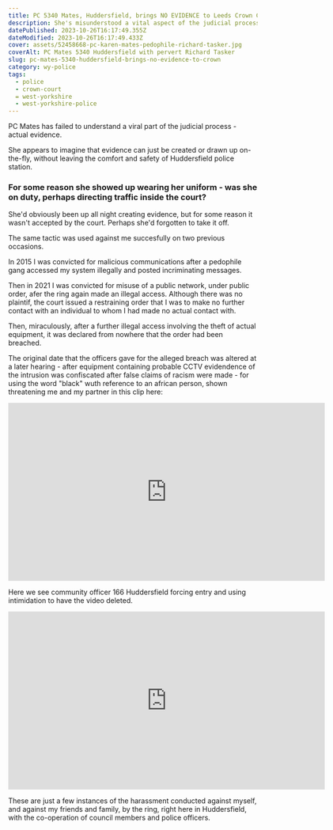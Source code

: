 ```yaml
---
title: PC 5340 Mates, Huddersfield, brings NO EVIDENCE to Leeds Crown Court
description: She's misunderstood a vital aspect of the judicial process - actual evidence
datePublished: 2023-10-26T16:17:49.355Z
dateModified: 2023-10-26T16:17:49.433Z
cover: assets/52458668-pc-karen-mates-pedophile-richard-tasker.jpg
coverAlt: PC Mates 5340 Huddersfield with pervert Richard Tasker
slug: pc-mates-5340-huddersfield-brings-no-evidence-to-crown
category: wy-police
tags:
  - police
  - crown-court
  = west-yorkshire
  - west-yorkshire-police
---
```

PC Mates has failed to understand a viral part of the judicial process - actual evidence.

She appears to imagine that evidence can just be created or drawn up on-the-fly, 
without leaving the comfort and safety of Huddersfield police station.

### For some reason she showed up wearing her uniform - was she on duty, perhaps directing traffic inside the court?

She'd obviously been up all night creating evidence, but for some reason it wasn't accepted by the court. Perhaps she'd forgotten to take it off.

The same tactic was used against me succesfully on two previous occasions.

In 2015 I was convicted for malicious communications after a pedophile gang accessed my system illegally and posted incriminating messages.

Then in 2021 I was convicted for misuse of a public network, under public order, afer the ring again made an illegal access. Although there was no plaintif, the court issued a restraining order that I was to make no further contact with an individual to whom I had made no actual contact with.

Then, miraculously, after a further illegal access involving the theft of actual equipment, it was declared from nowhere that the order had been breached.

The original date that the officers gave for the alleged breach was altered at a later hearing - after equipment containing probable CCTV evidendence of the intrusion was confiscated after false claims of racism were made - for using the word "black" wuth reference to an african person, shown threatening me and my partner in this clip here:

<iframe width="640" height="360" src="https://www.youtube.com/embed/NApDyIOnWsA" title="&quot;Dirty Ivor&quot; (Ivor Richards) - Stalks and Threatens Innocent Couple" frameborder="0" allow="accelerometer; autoplay; clipboard-write; encrypted-media; gyroscope; picture-in-picture; web-share" allowfullscreen></iframe>

Here we see community officer 166 Huddersfield forcing entry and using intimidation to have the video deleted.

<iframe width="640" height="360" src="https://www.youtube.com/embed/BowMr-fPID0" title="PCSO 866 Huddersfield steps out of line" frameborder="0" allow="accelerometer; autoplay; clipboard-write; encrypted-media; gyroscope; picture-in-picture; web-share" allowfullscreen></iframe>

These are just a few instances of the harassment conducted against myself, and against my friends and family, by the ring, right here in Huddersfield, with the co-operation of council members and police officers.